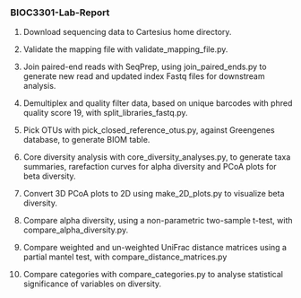 ### BIOC3301-Lab-Report

1.	Download sequencing data to Cartesius home directory. 

2.	Validate the mapping file with validate_mapping_file.py.

3.	Join paired-end reads with SeqPrep, using join_paired_ends.py to generate new read and updated index Fastq files for downstream analysis. 

4.	Demultiplex and quality filter data, based on unique barcodes with phred quality score 19, with split_libraries_fastq.py. 

5.	Pick OTUs with pick_closed_reference_otus.py, against Greengenes database, to generate BIOM table. 

6.	Core diversity analysis with core_diversity_analyses.py, to generate taxa summaries, rarefaction curves for alpha diversity and PCoA plots for beta diversity.

7.	Convert 3D PCoA plots to 2D using make_2D_plots.py to visualize beta diversity.

8.	Compare alpha diversity, using a non-parametric two-sample t-test, with compare_alpha_diversity.py. 

9.	Compare weighted and un-weighted UniFrac distance matrices using a partial mantel test, with compare_distance_matrices.py

10.	Compare categories with compare_categories.py to analyse statistical significance of variables on diversity. 
